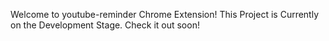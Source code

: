 Welcome to youtube-reminder Chrome Extension!
This Project is Currently on the Development Stage. Check it out soon!
